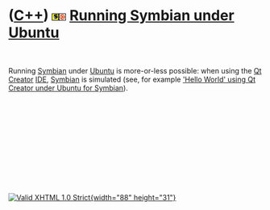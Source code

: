 



 

 

 

 

 

([C++](Cpp.htm)) ![Symbian](PicSymbian.png)![Ubuntu](PicUbuntu.png) [Running Symbian under Ubuntu](CppSymbianUbuntu.htm)
========================================================================================================================

 

Running [Symbian](CppSymbian.htm) under [Ubuntu](CppUbuntu.htm) is
more-or-less possible: when using the [Qt Creator](CppQtCreator.htm)
[IDE](CppIde.htm), [Symbian](CppSymbian.htm) is simulated (see, for
example ['Hello World' using Qt Creator under Ubuntu for
Symbian](CppHelloWorldQtCreatorUbuntuSymbian.htm)).

 

 

 

 

 





 

[![Valid XHTML 1.0 Strict](valid-xhtml10.png){width="88"
height="31"}](http://validator.w3.org/check?uri=referer)
